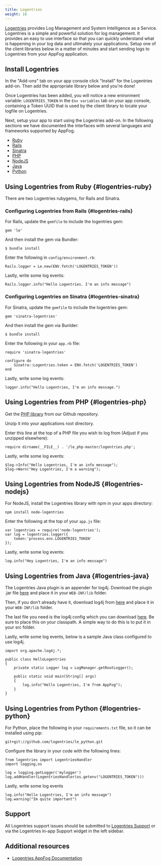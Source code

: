 ```yaml
---
title: Logentries
weight: 18
---
```


[Logentries](https://logentries.com/) provides Log Management and System Intelligence as a Service. Logentries is a simple and powerful solution for log management. It provides an easy to use interface so that you can quickly understand what is happening in your log data and ultimately your applications. Setup one of the client libraries below in a matter of minutes and start sending logs to Logentries from your AppFog application.

## Install Logentries

In the "Add-ons" tab on your app console click "Install" for the Logentries add-on. Then add the appropriate library below and you're done!

Once Logentries has been added, you will notice a new enironment variable: `LOGENTRIES_TOKEN` in the `Env variables` tab on your app console, containing a Token UUID that is used by the client library to locate your logfile on Logentries.

Next, setup your app to start using the Logentries add-on. In the following sections we have documented the interfaces with several languages and frameworks supported by AppFog.

* [Ruby](#logentries-ruby)
* [Rails](#logentries-rails)
* [Sinatra](#logentries-sinatra)
* [PHP](#logentries-php)
* [NodeJS](#logentries-nodejs)
* [Java](#logentries-java)
* [Python](#logentries-python)


## Using Logentries from Ruby {#logentries-ruby}

There are two Logentries rubygems, for Rails and Sinatra.

### Configuring Logentries from Rails {#logentries-rails}

For Rails, update the `gemfile` to include the logentries gem:
    
    gem 'le' 
    
And then install the gem via Bundler:

    $ bundle install

Enter the following in `config/environment.rb`: 
    
    Rails.logger = Le.new(ENV.fetch('LOGENTRIES_TOKEN'))

Lastly, write some log events:

	Rails.logger.info("Hello Logentries. I'm an info message")

### Configuring Logentries on Sinatra {#logentries-sinatra}

For Sinatra, update the `gemfile` to include the logentries gem:

	gem 'sinatra-logentries'

And then install the gem via Bunlder:
	
	$ bundle install

Enter the following in your `app.rb` file:

	require 'sinatra-logentries'

	configure do
		Sinatra::Logentries.token = ENV.fetch('LOGENTRIES_TOKEN')
	end

Lastly, write some log events:

	logger.info("Hello Logentries, I'm an info message.")
    
## Using Logentries from PHP {#logentries-php}

Get the <a href="https://github.com/logentries/le_php/archive/master.zip">PHP library</a> from our Github repository.

Unzip it into your applications root directory.

Enter this line at the top of a PHP file you wish to log from  (Adjust if you unzipped elsewhere):

	require dirname(__FILE__) . '/le_php-master/logentries.php';

Lastly, write some log events:

	$log->Info("Hello Logentries, I'm an info message");
	$log->Warn("Hey Logentries, I'm a warning");

## Using Logentries from NodeJS {#logentries-nodejs}

For NodeJS, install the Logentries library with npm in your apps directory:

	npm install node-logentries

Enter the following at the top of your `app.js` file:

	var logentries = require('node-logentries');
	var log = logentries.logger({
		token:'process.env.LOGENTRIES_TOKEN'
	});

Lastly, write some log events:

	log.info("Hey Logentries, I'm an info message")
    
## Using Logentries from Java {#logentries-java}

The Logentries Java plugin is an appender for log4j. Download the plugin .jar file <a href="https://github.com/logentries/le_java/raw/master/lib/LogentriesAppender-1.1.7.jar">here</a> and place it in your `WEB-INF/lib` folder.

Then, if you don't already have it, download log4j from <a href="https://logging.apache.org/log4j/1.2/download.html">here</a> and place it in your `WEB-INF/lib` folder.

The last file you need is the log4j config which you can download <a href="https://github.com/logentries/le_java/raw/master/log4j.xml">here</a>. Be sure to place this on your classpath. A simple way to do this is to put it in your src folder.

Lastly, write some log events, below is a sample Java class configured to use log4j.

	import org.apache.log4j.*;

	public class HelloLogentries
	{
		private static Logger log = LogManager.getRootLogger();

		public static void main(String[] args)
		{
			log.info("Hello Logentries, I'm from AppFog");
		}
	}

## Using Logentries from Python {#logentries-python}

For Python, place the following in your `requirements.txt` file, so it can be installed using pip:

	git+git://github.com/logentries/le_python.git

Configure the library in your code with the following lines:

	from logentries import LogentriesHandler
	import logging,os

	log = logging.getLogger('mylogger')
	log.addHandler(LogentriesHandler(os.getenv("LOGENTRIES_TOKEN")))

Lastly, write some log events

	log.info("Hello Logentries, I'm an info message")
	log.warning("Im quite important")

## Support

All Logentries support issues should be submitted to [Logentries Support](mailto:support@logentries.com) or via the Logentries in-app Support widget in the left sidebar. 

## Additional resources

* [Logentries AppFog Documentation](http://logentries.com/doc/appfog)
